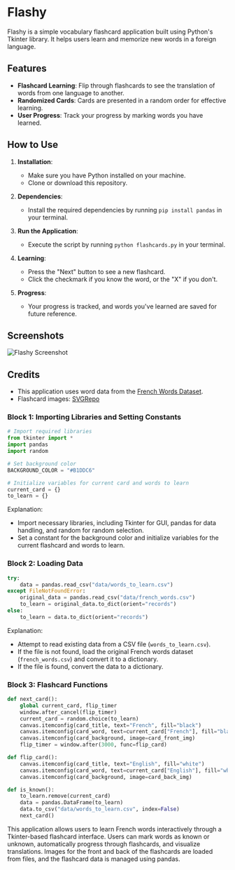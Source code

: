 # Flashy

Flashy is a simple vocabulary flashcard application built using Python's Tkinter library. It helps users learn and memorize new words in a foreign language.

## Features

- **Flashcard Learning**: Flip through flashcards to see the translation of words from one language to another.
- **Randomized Cards**: Cards are presented in a random order for effective learning.
- **User Progress**: Track your progress by marking words you have learned.

## How to Use

1. **Installation**:
   - Make sure you have Python installed on your machine.
   - Clone or download this repository.

2. **Dependencies**:
   - Install the required dependencies by running `pip install pandas` in your terminal.

3. **Run the Application**:
   - Execute the script by running `python flashcards.py` in your terminal.

4. **Learning**:
   - Press the "Next" button to see a new flashcard.
   - Click the checkmark if you know the word, or the "X" if you don't.

5. **Progress**:
   - Your progress is tracked, and words you've learned are saved for future reference.

## Screenshots

![Flashy Screenshot](images/screenshot.png)



## Credits

- This application uses word data from the [French Words Dataset](data/french_words.csv).
- Flashcard images: [SVGRepo](https://www.svgrepo.com/)



### Block 1: Importing Libraries and Setting Constants

```python
# Import required libraries
from tkinter import *
import pandas
import random

# Set background color
BACKGROUND_COLOR = "#B1DDC6"

# Initialize variables for current card and words to learn
current_card = {}
to_learn = {}
```

Explanation:
- Import necessary libraries, including Tkinter for GUI, pandas for data handling, and random for random selection.
- Set a constant for the background color and initialize variables for the current flashcard and words to learn.

### Block 2: Loading Data

```python
try:
    data = pandas.read_csv("data/words_to_learn.csv")
except FileNotFoundError:
    original_data = pandas.read_csv("data/french_words.csv")
    to_learn = original_data.to_dict(orient="records")
else:
    to_learn = data.to_dict(orient="records")
```

Explanation:
- Attempt to read existing data from a CSV file (`words_to_learn.csv`).
- If the file is not found, load the original French words dataset (`french_words.csv`) and convert it to a dictionary.
- If the file is found, convert the data to a dictionary.

### Block 3: Flashcard Functions
```python
def next_card():
    global current_card, flip_timer
    window.after_cancel(flip_timer)
    current_card = random.choice(to_learn)
    canvas.itemconfig(card_title, text="French", fill="black")
    canvas.itemconfig(card_word, text=current_card["French"], fill="black")
    canvas.itemconfig(card_background, image=card_front_img)
    flip_timer = window.after(3000, func=flip_card)

def flip_card():
    canvas.itemconfig(card_title, text="English", fill="white")
    canvas.itemconfig(card_word, text=current_card["English"], fill="white")
    canvas.itemconfig(card_background, image=card_back_img)

def is_known():
    to_learn.remove(current_card)
    data = pandas.DataFrame(to_learn)
    data.to_csv("data/words_to_learn.csv", index=False)
    next_card()
```





This application allows users to learn French words interactively through a Tkinter-based flashcard interface. Users can mark words as known or unknown, automatically progress through flashcards, and visualize translations. Images for the front and back of the flashcards are loaded from files, and the flashcard data is managed using pandas.